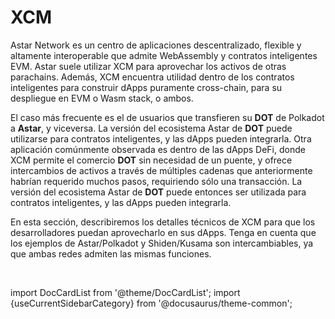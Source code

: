 # XCM

Astar Network es un centro de aplicaciones descentralizado, flexible y altamente interoperable que admite WebAssembly y contratos inteligentes EVM.
Astar suele utilizar XCM para aprovechar los activos de otras parachains. Además, XCM encuentra utilidad dentro de los contratos inteligentes para construir dApps puramente cross-chain, para su despliegue en EVM o Wasm stack, o ambos.

El caso más frecuente es el de usuarios que transfieren su **DOT** de Polkadot a **Astar**, y viceversa. La versión del ecosistema Astar de **DOT** puede utilizarse para contratos inteligentes, y las dApps pueden integrarla. Otra aplicación comúnmente observada es dentro de las dApps DeFi, donde XCM permite el comercio **DOT** sin necesidad de un puente, y ofrece intercambios de activos a través de múltiples cadenas que anteriormente habrían requerido muchos pasos, requiriendo sólo una transacción. La versión del ecosistema Astar de **DOT** puede entonces ser utilizada para contratos inteligentes, y las dApps pueden integrarla.

En esta sección, describiremos los detalles técnicos de XCM para que los desarrolladores puedan aprovecharlo en sus dApps. Tenga en cuenta que los ejemplos de Astar/Polkadot y Shiden/Kusama son intercambiables, ya que ambas redes admiten las mismas funciones.

<br/>

import DocCardList from '@theme/DocCardList';
import {useCurrentSidebarCategory} from '@docusaurus/theme-common';

<DocCardList items={useCurrentSidebarCategory().items}/>
